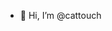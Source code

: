 - 👋 Hi, I’m @cattouch

<!---
cattouch/cattouch is a ✨ special ✨ repository because its `README.md` (this file) appears on your GitHub profile.
You can click the Preview link to take a look at your changes.
--->
